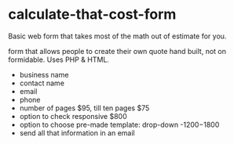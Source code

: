 # calculate-that-cost-form
Basic web form that takes most of the math out of estimate for you.

form that allows people to create their own quote
hand built, not on formidable.  Uses PHP & HTML.

- business name
- contact name
- email
- phone
- number of pages $95, till ten pages $75
- option to check responsive $800
- option to choose pre-made template: drop-down
  -$1200
  -$1800
- send all that information in an email
